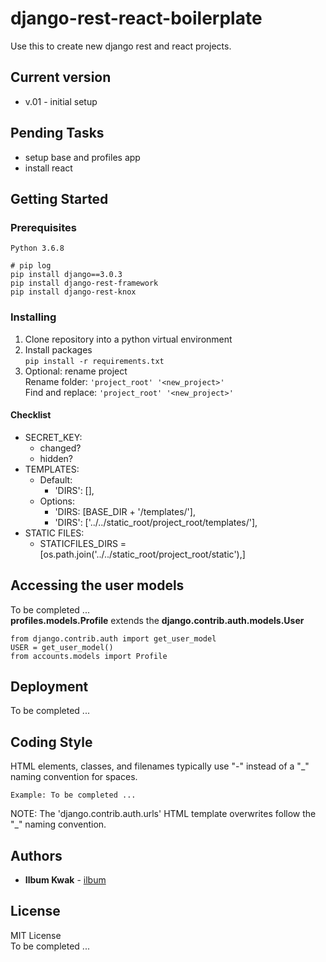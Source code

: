 # django-rest-react-boilerplate

Use this to create new django rest and react projects.

## Current version

* v.01 - initial setup

## Pending Tasks

* setup base and profiles app
* install react

## Getting Started

### Prerequisites

```
Python 3.6.8

# pip log
pip install django==3.0.3
pip install django-rest-framework
pip install django-rest-knox
```

### **Installing**

1. Clone repository into a python virtual environment
2. Install packages\
`pip install -r requirements.txt`
3. Optional: rename project\
Rename folder: `'project_root' '<new_project>'`\
Find and replace: `'project_root' '<new_project>'`

#### Checklist
* SECRET_KEY:
    * changed?
    * hidden?
* TEMPLATES:
    * Default:
        * 'DIRS': [],
    * Options:
        * 'DIRS: [BASE_DIR + '/templates/'],
        * 'DIRS': ['../../static_root/project_root/templates/'],
* STATIC FILES:
    * STATICFILES_DIRS = [os.path.join('../../static_root/project_root/static'),]

## Accessing the user models

To be completed ...\
**profiles.models.Profile** extends the **django.contrib.auth.models.User**

```
from django.contrib.auth import get_user_model
USER = get_user_model()
from accounts.models import Profile  
```

## Deployment

To be completed ...

## Coding Style

HTML elements, classes, and filenames typically use "-" instead of a "_" naming convention for spaces.

```
Example: To be completed ...
```

NOTE: The 'django.contrib.auth.urls' HTML template overwrites follow the "_" naming convention.

## Authors

* **Ilbum Kwak** - [ilbum](https://github.com/ilbum)

## License

MIT License\
To be completed ...
